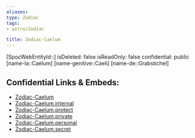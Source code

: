 ```yaml
---
aliases: 
type: Zodiac
tags:
- astro/Zodiac

title: Zodiac-Caelum
---
```

[SpocWebEntityId::]
isDeleted: false
isReadOnly: false
confidential: public
[name-la::Caelum]
[name-genitive::Caeli]
[name-de::Grabstichel]


## Confidential Links & Embeds: 
- [Zodiac-Caelum](../../../_public/astro/Zodiac/Zodiac-Caelum.md) 
- [Zodiac-Caelum.internal](../../../_internal/astro/Zodiac/Zodiac-Caelum.internal.md) 
- [Zodiac-Caelum.protect](../../../_protect/astro/Zodiac/Zodiac-Caelum.protect.md) 
- [Zodiac-Caelum.private](../../../_private/astro/Zodiac/Zodiac-Caelum.private.md) 
- [Zodiac-Caelum.personal](../../../_personal/astro/Zodiac/Zodiac-Caelum.personal.md) 
- [Zodiac-Caelum.secret](../../../_secret/astro/Zodiac/Zodiac-Caelum.secret.md) 
